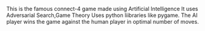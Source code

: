 This is the famous connect-4 game made using Artificial Intelligence
It uses Adversarial Search,Game Theory
Uses python liibraries like pygame.
The AI player wins the game against the human player in optimal number of moves.
